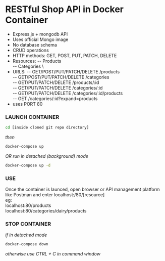 # RESTful Shop API in Docker Container

- Express.js + mongodb API
- Uses official Mongo image
- No database schema
- CRUD operations 
- HTTP methods: GET, POST, PUT, PATCH, DELETE
- Resources:
-- Products \
-- Categories \
- URLS:
-- GET/POST/PUT/PATCH/DELETE /products\
-- GET/POST/PUT/PATCH/DELETE /categories\
-- GET/PUT/PATCH/DELETE /products/:id\
-- GET/PUT/PATCH/DELETE /categories/:id\
-- GET/PUT/PATCH/DELETE /categories/:id/products\
-- GET /categories/:id?expand=products
- uses PORT 80

### LAUNCH CONTAINER

```sh
cd [inside cloned git repo directory]
```
_then_
```sh
docker-compose up 
```
_OR run in detached (background) mode_
```sh
docker-compose up -d
```
### USE
Once the container is launced, open browser or API management platform like Postman and enter 
localhost:/80/[resource]  
eg:  
localhost:80/products  
localhost:80/categories/dairy/products  

### STOP CONTAINER
_if in detached mode_
```sh
docker-compose down
```
_otherwise_
_use CTRL + C in command window_